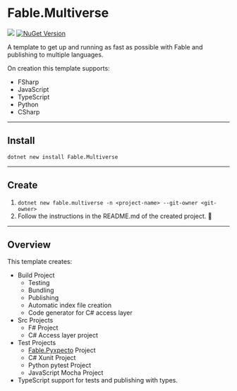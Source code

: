 # Fable.Multiverse

<a href="https://www.nuget.org/packages/Fable.Multiverse/0.1.0"><img src="https://img.shields.io/nuget/dt/Fable.Multiverse?style=for-the-badge&logo=nuget"></a>
<a href="https://www.nuget.org/packages/Fable.Multiverse/0.1.0"><img alt="NuGet Version" src="https://img.shields.io/nuget/v/Fable.Multiverse?style=for-the-badge"></a>

A template to get up and running as fast as possible with Fable and publishing to multiple languages.

On creation this template supports:

* FSharp
* JavaScript
* TypeScript
* Python
* CSharp

---
## Install

`dotnet new install Fable.Multiverse`

---
## Create

1. `dotnet new fable.multiverse -n <project-name> --git-owner <git-owner>`
2. Follow the instructions in the README.md of the created project. 🎉

---
## Overview

This template creates:

- Build Project
  - Testing
  - Bundling
  - Publishing
  - Automatic index file creation
  - Code generator for C# access layer
- Src Projects
  - F# Project
  - C# Access layer project
- Test Projects
  - [Fable.Pyxpecto](https://github.com/Freymaurer/Fable.Pyxpecto) Project
  - C# Xunit Project
  - Python pytest Project
  - JavaScript Mocha Project
- TypeScript support for tests and publishing with types.
